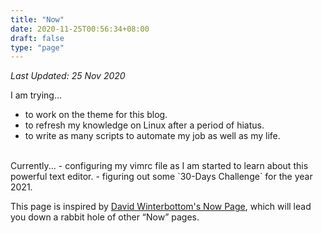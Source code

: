 ```yaml
---
title: "Now"
date: 2020-11-25T00:56:34+08:00
draft: false
type: "page"
---
```

*Last Updated: 25 Nov 2020*
<br />

I am trying...
- to work on the theme for this blog.
- to refresh my knowledge on Linux after a period of hiatus.
- to write as many scripts to automate my job as well as my life.
<br />  
Currently...
- configuring my vimrc file as I am started to learn about this powerful text editor.
- figuring out some `30-Days Challenge` for the year 2021.

<br />

This page is inspired by [David Winterbottom's Now Page](https://codeinthehole.com/now/), which will lead you down a rabbit hole of other “Now” pages.

